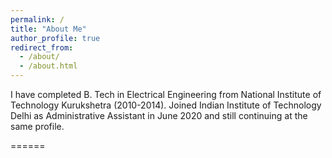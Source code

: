 ```yaml
---
permalink: /
title: "About Me"
author_profile: true
redirect_from: 
  - /about/
  - /about.html
---
```


I have completed B. Tech in Electrical Engineering from National Institute of Technology Kurukshetra (2010-2014). Joined Indian Institute of Technology Delhi as Administrative Assistant in June 2020 and still continuing at the same profile.


======


